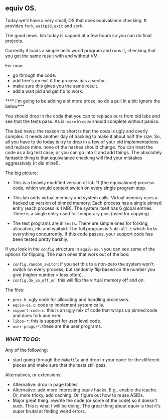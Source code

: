 ## equiv OS.

Today we'll have a very small, OS that does equivalance checking.
It provides `fork`, `waitpid`, `exit` and `sbrk`.

The good news:  lab today is capped at a few hours so you 
can do final projects.

Currently it loads a simple hello world program and runs it,
checking that you get the same result with and without VM.

For now: 
  - go through the code.
  - add free's on exit if the process has a sector.
  - make sure this gives you the same result.
  - add a wait pid and get fib to work.

**** I'm going to  be adding alot more prose, so do a pull in 
a bit: ignore the below***




You should drop
in the code that you can to replace ours from old labs and see that
the tests pass.  As is: `make` in `code` should complete without
panics.

The bad news: the reason its short is that the code is ugly and overly
complex.  It needs another day of hacking to make it about half the
size.  So, all you have to do today is try to drop in a few of your old
implementations and replace mine.  none of the hashes should change.
You can treat the code as a big test case; or you can go into it and
add things.  The absolutely fantastic thing is that equivalance checking
will find your mistakes aggressively (it did mine!).

The big picture:
  - This is a heavily modified version of lab 11 (the equivalance) process
    code, which would context switch on every single program step.

  - This lab adds virtual memory and system calls.  Virtual memory
    uses a hacked up version of pinned memory.  Each process has a
    single pinned entry (each process is 1 MB).  The system itself has
    6 global entries.  There is a single entry used for temporary pins
    (used for copying).

  - The test programs are in `tests`.  There are simple ones for 
    forking, allocation, etc and waitpid.  The full program is 
    `3-do-all.c` which forks everything concurrently.  If this
    code passes, your support code has been tested pretty harshly.

If you look in the `config` structure in `equiv-os.h` you can see
some of the options for flipping.  The main ones that work out of the
box:

  - `config.random_switch`: if you set this to a non-zero the system 
    won't switch on every process, but randomly flip based on the number
    you give (higher number = less often).
 - `config.do_vm_off_on`: this will flip the virtual memory off and on.

The files:
  - `proc.h`: ugly code for allocating and handling processes.
  - `equiv-os.c`: code to implement system calls.
  - `support-code.c`: this is an ugly mix of code that wraps up pinned code
    and does fork and exec.
  - `libos-*`: this is support for user level code.
  - `user-progs/*`: these are the user programs.

### ***WHAT TO DO***:

Any of the following:

  - start going through the `Makefile` and drop in your code for the
    different pieces and make sure that the tests still pass.

Alternatives, or extensions:
 - Alternative: drop in page tables.
 - Alternative: add more interesting equiv hacks.  E.g., enable the 
   icache.  Or, more tricky, add caching. 
   Or, figure out how to reuse ASIDs. 
 - Major great thing: rewrite the code (or some of the code) so it doesn't
   suck.  This is what I will be doing. The great thing about equiv is
   that it's super brutal at finding weird errors.
